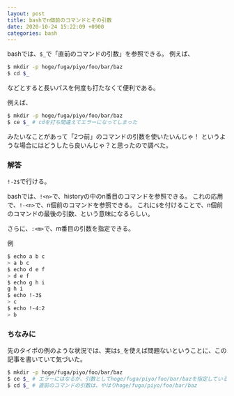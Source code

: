 ```yaml
---
layout: post
title: bashでn個前のコマンドとその引数
date: 2020-10-24 15:22:09 +0900
categories: bash
---
```

bashでは、`$_`で「直前のコマンドの引数」を参照できる。
例えば、

```bash
$ mkdir -p hoge/fuga/piyo/foo/bar/baz
$ cd $_
```

などとすると長いパスを何度も打たなくて便利である。

例えば、

```bash
$ mkdir -p hoge/fuga/piyo/foo/bar/baz
$ ce $_ # cdを打ち間違えてエラーになってしまった
```

みたいなことがあって「2つ前」のコマンドの引数を使いたいんじゃ！
というような場合にはどうしたら良いんじゃ？と思ったので調べた。

### 解答
`!-2$`で行ける。

bashでは、`!<n>`で、historyの中のn番目のコマンドを参照できる。
これの応用で、`!-<n>`で、n個前のコマンドを参照できる。
これに`$`を付けることで、n個前のコマンドの最後の引数、という意味になるらしい。

さらに、`:<m>`で、m番目の引数を指定できる。

例

```bash
$ echo a b c
> a b c
$ echo d e f
> d e f
$ echo g h i
g h i
$ echo !-3$
> c
$ echo !-4:2
> b
```

### ちなみに
先のタイポの例のような状況では、実は`$_`を使えば問題ないということに、この記事を書いていて気づいた。

```bash
$ mkdir -p hoge/fuga/piyo/foo/bar/baz
$ ce $_ # エラーにはなるが、引数としてhoge/fuga/piyo/foo/bar/bazを指定しているのには代わりない
$ cd $_ # 直前のコマンドの引数は、やはりhoge/fuga/piyo/foo/bar/baz
```
